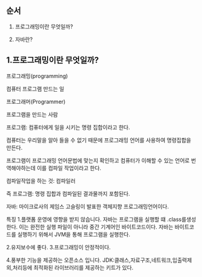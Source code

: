 순서
---

1. 프로그래밍이란 무엇일까? 

2. 자바란?



1.프로그래밍이란 무엇일까?
---

프로그래밍(programming)

컴퓨터 프로그램 만드는 일

프로그래머(Programmer)

프로그램을 만드는 사람


프로그램: 컴퓨터에게 일을 시키는 명령 집합이라고 한다. 

컴퓨터는 우리말을 알아 들을 수 없기 때문에 프로그래밍 언어를 사용하여 명령집합을 만든다. 

프로그램이 프로그래밍 언어문법에 맞는지 확인하고 컴퓨터가 이해할 수 있는 언어로 번역해야하는데 이를 컴파일 작업이라고 한다. 

컴파일작업을 하는 것: 컴파일러 

즉 프로그램: 명령 집합과 컴파일된 결과물까지 포함된다.


자바: 마이크로사의 제임스 고슬링이 발표한 객체지향 프로그래밍언어이다. 

특징
1.플랫폼 운영에 영향을 받지 않습니다.
자바는 프로그램을 실행할 떄 .class를생성한다. 
이는 완전한 실행 파일이 아니라 중간 기계어인 바이트코드이다.
자바는 바이트코드를 실행하기 위해서 JVM을 통해 프로그램을 실행한다.



2.유지보수에 좋다.
3.프로그래밍이 안정적이다.


4.풍부한 기능을 제공하는 오픈소스 입니다.
JDK:클래스,자료구조,네트워크,입출력제외,처리등에 최적화된 라이브러리를 제공하는 키트가 있다.
